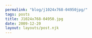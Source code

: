 ```yaml
---
permalink: "blog/j1024x768-04950jpg/"
tags: posts
title: J1024x768-04950.jpg
date: 2009-12-20
layout: layouts/post.njk
---
```


